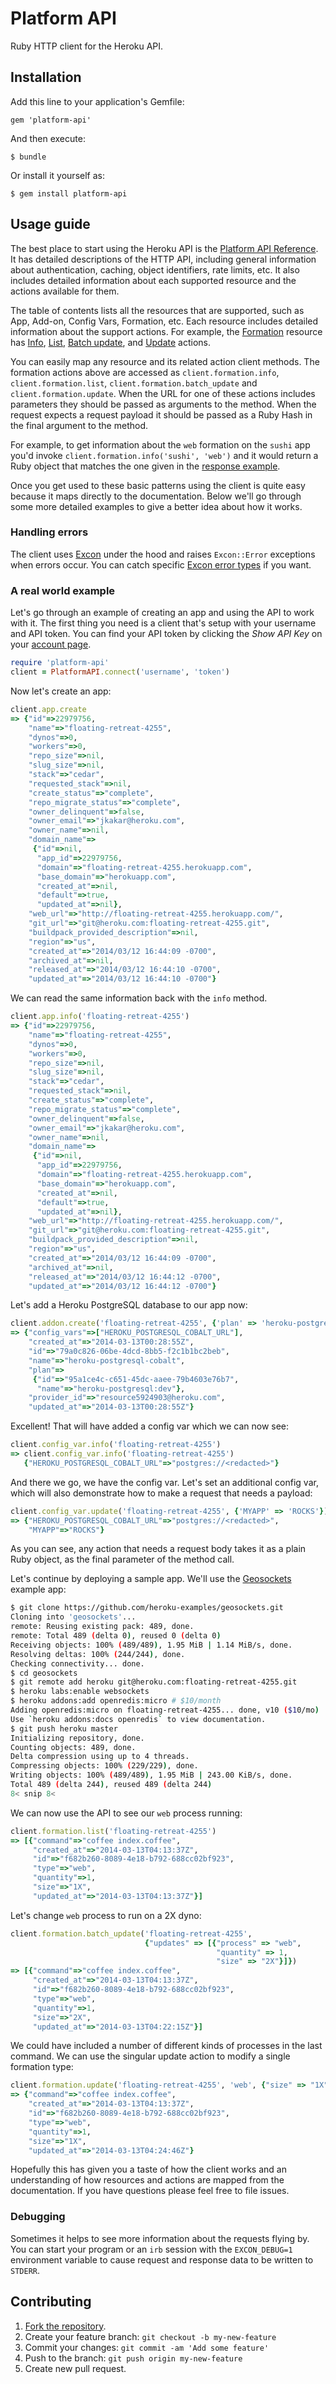 # Platform API

Ruby HTTP client for the Heroku API.

## Installation

Add this line to your application's Gemfile:

```
gem 'platform-api'
```

And then execute:

```
$ bundle
```

Or install it yourself as:

```
$ gem install platform-api
```

## Usage guide

The best place to start using the Heroku API is the [Platform API Reference](https://devcenter.heroku.com/articles/platform-api-reference).
It has detailed descriptions of the HTTP API, including general information
about authentication, caching, object identifiers, rate limits, etc.  It also
includes detailed information about each supported resource and the actions
available for them.

The table of contents lists all the resources that are supported, such as App,
Add-on, Config Vars, Formation, etc.  Each resource includes detailed
information about the support actions.  For example, the [Formation](https://devcenter.heroku.com/articles/platform-api-reference#formation)
resource has [Info](https://devcenter.heroku.com/articles/platform-api-reference#formation-info), [List](https://devcenter.heroku.com/articles/platform-api-reference#formation-list), [Batch update](https://devcenter.heroku.com/articles/platform-api-reference#formation-batch-update), and [Update](https://devcenter.heroku.com/articles/platform-api-reference#formation-update) actions.

You can easily map any resource and its related action client methods.  The
formation actions above are accessed as `client.formation.info`,
`client.formation.list`, `client.formation.batch_update` and
`client.formation.update`.  When the URL for one of these actions includes
parameters they should be passed as arguments to the method.  When the request
expects a request payload it should be passed as a Ruby Hash in the final
argument to the method.

For example, to get information about the `web` formation on the `sushi` app
you'd invoke `client.formation.info('sushi', 'web')` and it would return a
Ruby object that matches the one given in the [response example](https://devcenter.heroku.com/articles/platform-api-reference#formation-info).

Once you get used to these basic patterns using the client is quite easy
because it maps directly to the documentation.  Below we'll go through some
more detailed examples to give a better idea about how it works.

### Handling errors

The client uses [Excon](https://github.com/geemus/excon) under the hood and
raises `Excon::Error` exceptions when errors occur.  You can catch specific
[Excon error types](https://github.com/geemus/excon/blob/master/lib/excon/errors.rb) if you want.

### A real world example

Let's go through an example of creating an app and using the API to work with
it.  The first thing you need is a client that's setup with your username and
API token.  You can find your API token by clicking the *Show API Key* on your
[account page](https://dashboard.heroku.com/account).

```ruby
require 'platform-api'
client = PlatformAPI.connect('username', 'token')
```

Now let's create an app:

```ruby
client.app.create
=> {"id"=>22979756,
    "name"=>"floating-retreat-4255",
    "dynos"=>0,
    "workers"=>0,
    "repo_size"=>nil,
    "slug_size"=>nil,
    "stack"=>"cedar",
    "requested_stack"=>nil,
    "create_status"=>"complete",
    "repo_migrate_status"=>"complete",
    "owner_delinquent"=>false,
    "owner_email"=>"jkakar@heroku.com",
    "owner_name"=>nil,
    "domain_name"=>
     {"id"=>nil,
      "app_id"=>22979756,
      "domain"=>"floating-retreat-4255.herokuapp.com",
      "base_domain"=>"herokuapp.com",
      "created_at"=>nil,
      "default"=>true,
      "updated_at"=>nil},
    "web_url"=>"http://floating-retreat-4255.herokuapp.com/",
    "git_url"=>"git@heroku.com:floating-retreat-4255.git",
    "buildpack_provided_description"=>nil,
    "region"=>"us",
    "created_at"=>"2014/03/12 16:44:09 -0700",
    "archived_at"=>nil,
    "released_at"=>"2014/03/12 16:44:10 -0700",
    "updated_at"=>"2014/03/12 16:44:10 -0700"}
```

We can read the same information back with the `info` method.

```ruby
client.app.info('floating-retreat-4255')
=> {"id"=>22979756,
    "name"=>"floating-retreat-4255",
    "dynos"=>0,
    "workers"=>0,
    "repo_size"=>nil,
    "slug_size"=>nil,
    "stack"=>"cedar",
    "requested_stack"=>nil,
    "create_status"=>"complete",
    "repo_migrate_status"=>"complete",
    "owner_delinquent"=>false,
    "owner_email"=>"jkakar@heroku.com",
    "owner_name"=>nil,
    "domain_name"=>
     {"id"=>nil,
      "app_id"=>22979756,
      "domain"=>"floating-retreat-4255.herokuapp.com",
      "base_domain"=>"herokuapp.com",
      "created_at"=>nil,
      "default"=>true,
      "updated_at"=>nil},
    "web_url"=>"http://floating-retreat-4255.herokuapp.com/",
    "git_url"=>"git@heroku.com:floating-retreat-4255.git",
    "buildpack_provided_description"=>nil,
    "region"=>"us",
    "created_at"=>"2014/03/12 16:44:09 -0700",
    "archived_at"=>nil,
    "released_at"=>"2014/03/12 16:44:12 -0700",
    "updated_at"=>"2014/03/12 16:44:12 -0700"}
```

Let's add a Heroku PostgreSQL database to our app now:

```ruby
client.addon.create('floating-retreat-4255', {'plan' => 'heroku-postgresql:dev'})
=> {"config_vars"=>["HEROKU_POSTGRESQL_COBALT_URL"],
    "created_at"=>"2014-03-13T00:28:55Z",
    "id"=>"79a0c826-06be-4dcd-8bb5-f2c1b1bc2beb",
    "name"=>"heroku-postgresql-cobalt",
    "plan"=>
     {"id"=>"95a1ce4c-c651-45dc-aaee-79b4603e76b7",
      "name"=>"heroku-postgresql:dev"},
    "provider_id"=>"resource5924903@heroku.com",
    "updated_at"=>"2014-03-13T00:28:55Z"}
```

Excellent!  That will have added a config var which we can now see:

```ruby
client.config_var.info('floating-retreat-4255')
=> client.config_var.info('floating-retreat-4255')
   {"HEROKU_POSTGRESQL_COBALT_URL"=>"postgres://<redacted>"}
```

And there we go, we have the config var.  Let's set an additional config var,
which will also demonstrate how to make a request that needs a payload:

```ruby
client.config_var.update('floating-retreat-4255', {'MYAPP' => 'ROCKS'})
=> {"HEROKU_POSTGRESQL_COBALT_URL"=>"postgres://<redacted>",
    "MYAPP"=>"ROCKS"}
```

As you can see, any action that needs a request body takes it as a plain Ruby
object, as the final parameter of the method call.

Let's continue by deploying a sample app.  We'll use the
[Geosockets](https://github.com/heroku-examples/geosockets) example app:

```bash
$ git clone https://github.com/heroku-examples/geosockets.git
Cloning into 'geosockets'...
remote: Reusing existing pack: 489, done.
remote: Total 489 (delta 0), reused 0 (delta 0)
Receiving objects: 100% (489/489), 1.95 MiB | 1.14 MiB/s, done.
Resolving deltas: 100% (244/244), done.
Checking connectivity... done.
$ cd geosockets
$ git remote add heroku git@heroku.com:floating-retreat-4255.git
$ heroku labs:enable websockets
$ heroku addons:add openredis:micro # $10/month
Adding openredis:micro on floating-retreat-4255... done, v10 ($10/mo)
Use `heroku addons:docs openredis` to view documentation.
$ git push heroku master
Initializing repository, done.
Counting objects: 489, done.
Delta compression using up to 4 threads.
Compressing objects: 100% (229/229), done.
Writing objects: 100% (489/489), 1.95 MiB | 243.00 KiB/s, done.
Total 489 (delta 244), reused 489 (delta 244)
8< snip 8<
```

We can now use the API to see our `web` process running:

```ruby
client.formation.list('floating-retreat-4255')
=> [{"command"=>"coffee index.coffee",
     "created_at"=>"2014-03-13T04:13:37Z",
     "id"=>"f682b260-8089-4e18-b792-688cc02bf923",
     "type"=>"web",
     "quantity"=>1,
     "size"=>"1X",
     "updated_at"=>"2014-03-13T04:13:37Z"}]
```

Let's change `web` process to run on a 2X dyno:

```ruby
client.formation.batch_update('floating-retreat-4255',
                              {"updates" => [{"process" => "web",
                                              "quantity" => 1,
                                              "size" => "2X"}]})
=> [{"command"=>"coffee index.coffee",
     "created_at"=>"2014-03-13T04:13:37Z",
     "id"=>"f682b260-8089-4e18-b792-688cc02bf923",
     "type"=>"web",
     "quantity"=>1,
     "size"=>"2X",
     "updated_at"=>"2014-03-13T04:22:15Z"}]
```

We could have included a number of different kinds of processes in the last
command.  We can use the singular update action to modify a single formation
type:

```ruby
client.formation.update('floating-retreat-4255', 'web', {"size" => "1X"})
=> {"command"=>"coffee index.coffee",
    "created_at"=>"2014-03-13T04:13:37Z",
    "id"=>"f682b260-8089-4e18-b792-688cc02bf923",
    "type"=>"web",
    "quantity"=>1,
    "size"=>"1X",
    "updated_at"=>"2014-03-13T04:24:46Z"}
```

Hopefully this has given you a taste of how the client works and an
understanding of how resources and actions are mapped from the documentation.
If you have questions please feel free to file issues.

### Debugging

Sometimes it helps to see more information about the requests flying by.  You
can start your program or an `irb` session with the `EXCON_DEBUG=1`
environment variable to cause request and response data to be written to
`STDERR`.

## Contributing

1. [Fork the repository](https://github.com/heroku/platform-api/fork).
2. Create your feature branch: `git checkout -b my-new-feature`
3. Commit your changes: `git commit -am 'Add some feature'`
4. Push to the branch: `git push origin my-new-feature`
5. Create new pull request.
